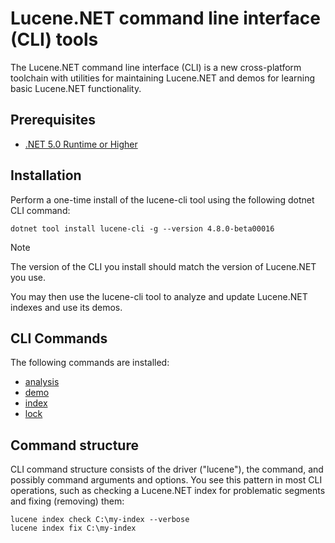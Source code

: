 ﻿# Lucene.NET command line interface (CLI) tools

The Lucene.NET command line interface (CLI) is a new cross-platform toolchain with utilities for maintaining Lucene.NET and demos for learning basic Lucene.NET functionality.

## Prerequisites

- [.NET 5.0 Runtime or Higher](https://dotnet.microsoft.com/en-us/download/dotnet)

## Installation

Perform a one-time install of the lucene-cli tool using the following dotnet CLI command:

```console
dotnet tool install lucene-cli -g --version 4.8.0-beta00016
```

> [!NOTE]
> The version of the CLI you install should match the version of Lucene.NET you use.

You may then use the lucene-cli tool to analyze and update Lucene.NET indexes and use its demos.

## CLI Commands

The following commands are installed:

- [analysis](analysis/index.md)
- [demo](demo/index.md)
- [index](index/index.md)
- [lock](lock/index.md)

## Command structure

CLI command structure consists of the driver ("lucene"), the command, and possibly command arguments and options. You see this pattern in most CLI operations, such as checking a Lucene.NET index for problematic segments and fixing (removing) them:

```console
lucene index check C:\my-index --verbose
lucene index fix C:\my-index
```
